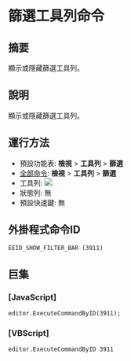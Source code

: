 # 篩選工具列命令

## 摘要

顯示或隱藏篩選工具列。

## 說明

顯示或隱藏篩選工具列。

## 運行方法

- 預設功能表: **檢視** > **工具列** \> **篩選**
- [全部命令](../tools/all_commands): **檢視** > **工具列** \> **篩選**
- 工具列: ![](../../images/togglefilterbar..png)
- 狀態列: 無
- 預設快速鍵: 無

## 外掛程式命令ID

```
EEID_SHOW_FILTER_BAR (3911)
```

## 巨集

### \[JavaScript\]

```
editor.ExecuteCommandByID(3911);
```

### \[VBScript\]

```
editor.ExecuteCommandByID 3911
```
